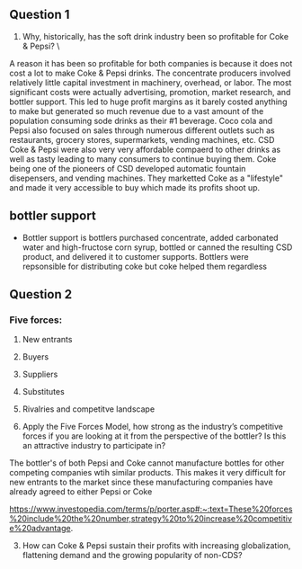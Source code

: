 ## Question 1

1. Why, historically, has the soft drink industry been so profitable 
for Coke & Pepsi? \

A reason it has been so profitable for both companies is because it does not cost a lot to make Coke & Pepsi drinks. The concentrate producers involved relatively little capital investment in machinery, overhead, or labor. The most significant costs were actually advertising, promotion, market research, and bottler support. This led to huge profit margins as it barely costed anything to make but generated so much revenue due to a vast amount of the population consuming sode drinks as their #1 beverage. Coco cola and Pepsi also focused on sales through numerous different outlets such as restaurants, grocery stores, supermarkets, vending machines, etc. CSD Coke & Pepsi were also very very affordable compaerd to other drinks as well as tasty leading to many consumers to continue buying them. Coke being one of the pioneers of CSD developed automatic fountain disepensers, and vending machines. They marketted Coke as a "lifestyle" and made it very accessible to buy which made its profits shoot up.


## bottler support 
* Bottler support is bottlers purchased concentrate, added carbonated water and high-fructose corn syrup, bottled or canned the resulting CSD product, and delivered it to customer supports. Bottlers were repsonsible for distributing coke but coke helped them regardless
 

## Question 2

### Five forces:
1. New entrants
2. Buyers
3. Suppliers
4. Substitutes 
5. Rivalries and competitve landscape

2. Apply the Five Forces Model, how strong as the industry’s 
competitive forces if you are looking at it from the 
perspective of the bottler?  Is this an attractive industry to 
participate in?

The bottler's of both Pepsi and Coke cannot manufacture bottles for other competing companies wtih similar products. This makes it very difficult for new entrants to the market since these manufacturing companies have already agreed to either Pepsi or Coke


https://www.investopedia.com/terms/p/porter.asp#:~:text=These%20forces%20include%20the%20number,strategy%20to%20increase%20competitive%20advantage.


 
 
3.  How can Coke & Pepsi sustain their profits with increasing 
globalization, flattening demand and the growing popularity 
of non-CDS? 